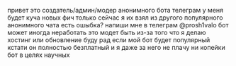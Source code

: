 привет это создатель/админ/модер анонимного бота телеграм 
у меня будет куча новых фич только сейчас я их взял из другого популярного анонимного чата 
есть ошыбка?
напиши мне в телеграм 
@prosh1valo
бот может иногда неработать это модет быть из-за того что я делаю хостинг или обновление буду рад если мой бот будет популярный кстати он полностью безплатный и я даже за него не плачу ни копейки 
бот в целях научных 
